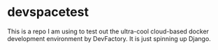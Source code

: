 # devspacetest
This is a repo I am using to test out the ultra-cool cloud-based docker development environment by DevFactory.  It is just spinning up Django.
